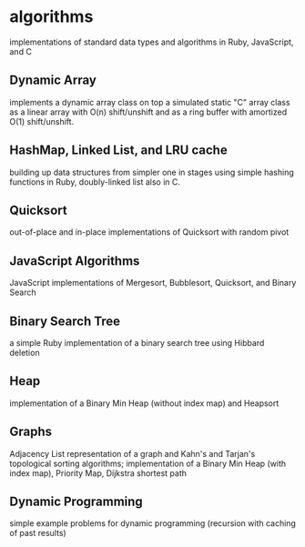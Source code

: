 # algorithms
implementations of standard data types and algorithms in Ruby, JavaScript, and C

## Dynamic Array
implements a dynamic array class on top a simulated static "C" array class as a linear array with O(n) shift/unshift and as a ring buffer with amortized O(1) shift/unshift.

## HashMap, Linked List, and LRU cache
building up data structures from simpler one in stages using simple hashing functions in Ruby,
doubly-linked list also in C.

## Quicksort
out-of-place and in-place implementations of Quicksort with random pivot

## JavaScript Algorithms
JavaScript implementations of Mergesort, Bubblesort, Quicksort, and Binary Search

## Binary Search Tree
a simple Ruby implementation of a binary search tree using Hibbard deletion

## Heap
implementation of a Binary Min Heap (without index map) and Heapsort

## Graphs
Adjacency List representation of a graph and Kahn's and Tarjan's topological sorting algorithms;
implementation of a Binary Min Heap (with index map), Priority Map, Dijkstra shortest path

## Dynamic Programming
simple example problems for dynamic programming (recursion with caching of past results)
